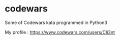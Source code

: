 # codewars
Some of Codewars kata programmed in Python3


My profile : https://www.codewars.com/users/Cli3nt
